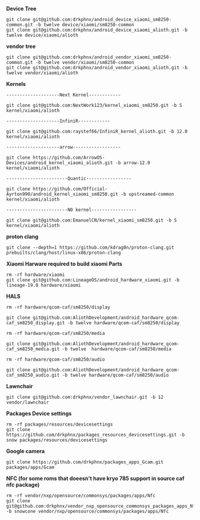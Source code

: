 **Device Tree**
	
	git clone git@github.com:drkphnx/android_device_xiaomi_sm8250-common.git -b twelve device/xiaomi/sm8250-common 
	git clone git@github.com:drkphnx/android_device_xiaomi_alioth.git -b twelve device/xiaomi/alioth

**vendor tree**
	
	git clone git@github.com:drkphnx/android_vendor_xiaomi_sm8250-common.git -b twelve vendor/xiaomi/sm8250-common
	git clone git@github.com:drkphnx/android_vendor_xiaomi_alioth.git -b twelve vendor/xiaomi/alioth

**Kernels**
   
    --------------------Next Kernel------------
   
	git clone git@github.com:NextWork123/kernel_xiaomi_sm8250.git -b S kernel/xiaomi/alioth

    --------------------InfiniR------------
    
	git clone git@github.com:raystef66/InfiniR_kernel_alioth.git -b 12.0 kernel/xiaomi/alioth 
	
    --------------------arrow------------------
    
	git clone https://github.com/ArrowOS-Devices/android_kernel_xiaomi_alioth.git -b arrow-12.0 kernel/xiaomi/alioth  
	
    -----------------------Quantic-----------------
    
	git clone https://github.com/Official-Ayrton990/android_kernel_xiaomi_sm8250.git -b upstreamed-common kernel/xiaomi/alioth 
	
    -----------------------N0 kernel-----------------	
        
    git clone git@github.com:EmanuelCN/kernel_xiaomi_sm8250.git -b S kernel/xiaomi/alioth
    
    
 **proton clang**
    
    git clone --depth=1 https://github.com/kdrag0n/proton-clang.git prebuilts/clang/host/linux-x86/proton-clang
    
**Xiaomi Harware required to build xiaomi Parts**

	rm -rf hardware/xiaomi
	git clone git@github.com:LineageOS/android_hardware_xiaomi.git -b lineage-19.0 hardware/xiaomi

**HALS**

	rm -rf hardware/qcom-caf/sm8250/display 
	
	git clone git@github.com:AliothDevelopment/android_hardware_qcom-caf_sm8250_display.git -b twelve hardware/qcom-caf/sm8250/display 
	
	rm -rf hardware/qcom-caf/sm8250/media 
	
	git clone git@github.com:AliothDevelopment/android_hardware_qcom-caf_sm8250_media.git -b twelve  hardware/qcom-caf/sm8250/media 
	
	rm -rf hardware/qcom-caf/sm8250/audio 
	
	git clone git@github.com:AliothDevelopment/android_hardware_qcom-caf_sm8250_audio.git -b twelve hardware/qcom-caf/sm8250/audio 

**Lawnchair**

	git clone git@github.com:drkphnx/vendor_lawnchair.git -b 12  vendor/lawnchair
	
**Packages Device settings**
	
	rm -rf packages/resources/devicesettings 
	git clone https://github.com/drkphnx/packages_resources_devicesettings.git -b snow packages/resources/devicesettings 
	
**Google camera**

    git clone https://github.com/drkphnx/packages_apps_Gcam.git packages/apps/Gcam

**NFC (for some roms that doeesn't have kryo 785 support in source caf nfc package)**

	rm -rf vendor/nxp/opensource/commonsys/packages/apps/Nfc
	git clone git@github.com:drkphnx/vendor_nxp_opensource_commonsys_packages_apps_Nfc.git -b snowcone vendor/nxp/opensource/commonsys/packages/apps/Nfc
